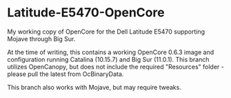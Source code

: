 # Latitude-E5470-OpenCore
My working copy of OpenCore for the Dell Latitude E5470 supporting Mojave through Big Sur.

At the time of writing, this contains a working OpenCore 0.6.3 image and configuration running Catalina (10.15.7) and Big Sur (11.0.1). 
This branch utilizes OpenCanopy, but does not include the required "Resources" folder - please pull the latest from OcBinaryData.

This branch also works with Mojave, but may require tweaks.
